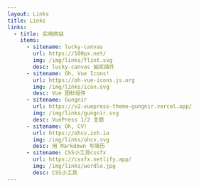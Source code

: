 ```yaml
---
layout: Links
title: Links
links:
  - title: 实用网站
    items:
      - sitename: lucky-canvas
        url: https://100px.net/
        img: /img/links/flint.svg
        desc: lucky-canvas 抽奖插件
      - sitename: Oh, Vue Icons!
        url: https://oh-vue-icons.js.org
        img: /img/links/icon.svg
        desc: Vue 图标组件
      - sitename: Gungnir
        url: https://v2-vuepress-theme-gungnir.vercel.app/
        img: /img/links/gungnir.svg
        desc: VuePress 1/2 主题
      - sitename: Oh, CV!
        url: https://ohcv.zxh.io
        img: /img/links/ohcv.svg
        desc: 用 Markdown 写简历
      - sitename: CSS小工具cssfx
        url: https://cssfx.netlify.app/
        img: /img/links/wordle.jpg
        desc: CSS小工具
---
```

